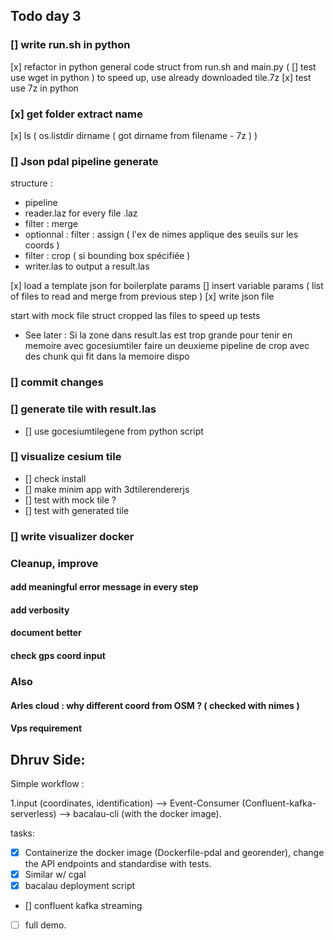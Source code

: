 
## Todo day 3

### [] write run.sh in python

 [x] refactor in python general code struct from run.sh and main.py
( [] test use wget in python ) to speed up, use already downloaded tile.7z
 [x] test use 7z in python

### [x] get folder extract name

 [x] ls ( os.listdir dirname ( got dirname from filename - 7z ) )

### [] Json pdal pipeline generate

structure :
 - pipeline 
  - reader.laz for every file .laz
  - filter : merge
  - optionnal : filter : assign ( l'ex de nimes applique des seuils sur les coords )
  - filter : crop ( si bounding box spécifiée )
  - writer.las to output a result.las

 [x] load a template json for boilerplate params
 [] insert variable params ( list of files to read and merge from previous step )
 [x] write json file

start with mock file struct
cropped las files to speed up tests

 - See later :
Si la zone dans result.las est trop grande pour tenir en memoire avec gocesiumtiler
faire un deuxieme pipeline de crop avec des chunk qui fit dans la memoire dispo

### [] commit changes

### [] generate tile with result.las

 - [] use gocesiumtilegene from python script

### [] visualize cesium tile

 - [] check install
 - [] make minim app with 3dtilerendererjs
 - [] test with mock tile ?
 - [] test with generated tile

### [] write visualizer docker

### Cleanup, improve

#### add meaningful error message in every step

#### add verbosity

#### document better

#### check gps coord input

### Also

#### Arles cloud : why different coord from OSM ? ( checked with nimes )

#### Vps requirement




## Dhruv Side: 


Simple workflow : 

1.input (coordinates, identification) --> Event-Consumer (Confluent-kafka-serverless) --> bacalau-cli (with the docker image).



tasks:

- [X] Containerize the docker image (Dockerfile-pdal and georender), change the API endpoints and standardise with tests.
- [X] Similar w/ cgal
- [X]  bacalau deployment script 
- [] confluent kafka streaming
- [ ] full demo.





